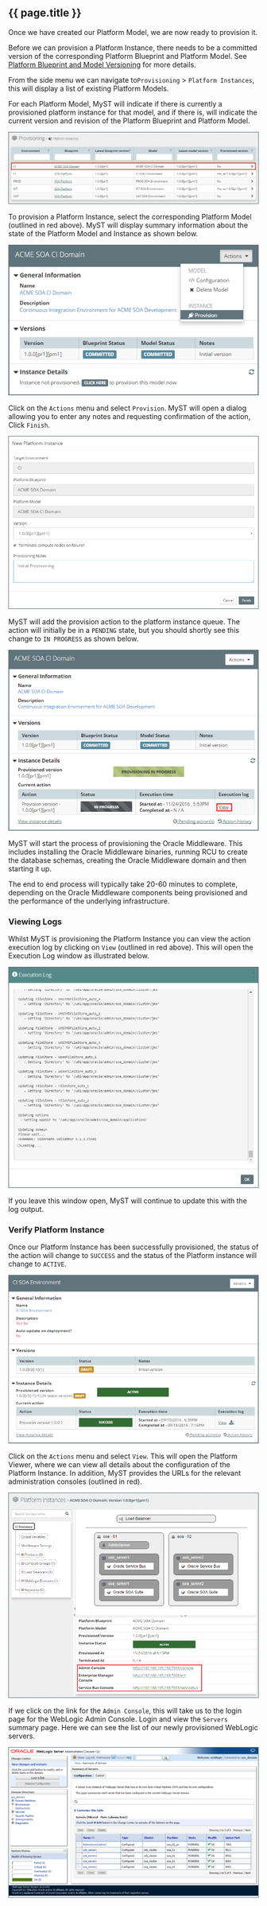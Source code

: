 ## {{ page.title }}

Once we have created our Platform Model, we are now ready to provision it. 

Before we can provision a Platform Instance, there needs to be a committed version of the corresponding Platform Blueprint and Platform Model. See [Platform Blueprint and Model Versioning](/platform/definitions/version-control/README.md) for more details.

From the side menu we can navigate to`Provisioning` > `Platform Instances`, this will display a list of existing Platform Models. 

For each Platform Model, MyST will indicate if there is currently a provisioned platform instance for that model, and if there is, will indicate the current version and revision of the Platform Blueprint and Platform Model.

![](img/platformInstanceList.png)

To provision a Platform Instance, select the corresponding Platform Model (outlined in red above). MyST will display summary information about the state of the Platform Model and Instance as shown below.

![](img/provisionPlatformInstance.png)

Click on the `Actions` menu and select `Provision`. MyST will open a dialog allowing you to enter any notes and requesting confirmation of the action, Click `Finish`.

![](img/newPlatformInstance.png)

MyST will add the provision action to the platform instance queue. The action will initially be in a `PENDING` state, but you should shortly see this change to `IN PROGRESS` as shown below.

![](img/provisionInProgress.png)

MyST will start the process of provisioning the Oracle Middleware. This includes installing the Oracle Middleware binaries, running RCU to create the database schemas, creating the Oracle Middleware domain and then starting it up.

The end to end process will typically take 20-60 minutes to complete, depending on the Oracle Middleware components being provisioned and the performance of the underlying infrastructure.

### Viewing Logs
Whilst MyST is provisioning the Platform Instance you can view the action execution log by clicking on `View` (outlined in red above). This will open the Execution Log window as illustrated below.

![](img/executionLog.png)

If you leave this window open, MyST will continue to update this with the log output.

### Verify Platform Instance
Once our Platform Instance has been successfully provisioned, the status of the action will change to `SUCCESS` and the status of the Platform instance will change to `ACTIVE`.

![](img/provisionComplete.png)

Click on the `Actions` menu and select `View`. This will open the Platform Viewer, where we can view all details about the configuration of the Platform Instance. In addition, MyST provides the URLs for the relevant administration consoles (outlined in red).

![](img/platformInstance.png)

If we click on the link for the `Admin Console`, this will take us to the login page for the WebLogic Admin Console. Login and view the `Servers` summary page. Here we can see the list of our newly provisioned WebLogic servers.

![](img/WebLogicAdminConsole.png)